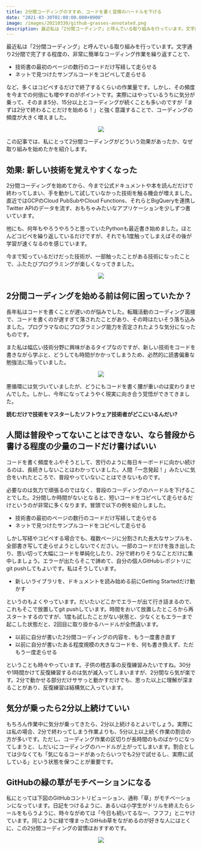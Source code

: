 ```yaml
---
title: 2分間コーディングのすすめ、コードを書く習慣のハードルを下げる
date: "2021-03-30T01:00:00.000+0900"
image: /images/20210330/github-grasses-annotated.png
description: 最近私は「2分間コーディング」と呼んでいる取り組みを行っています。文字通り2分間で完了する程度の、非常に簡単なコーディング作業を繰り返すことで、多くはコピペするだけで終了するくらいの作業量です。
---
```


最近私は「2分間コーディング」と呼んでいる取り組みを行っています。文字通り2分間で完了する程度の、非常に簡単なコーディング作業を繰り返すことで、

- 技術書の最初のページの数行のコードだけ写経して走らせる
- ネットで見つけたサンプルコードをコピペして走らせる

など、多くはコピペするだけで終了するくらいの作業量です。しかし、その頻度を今までの何倍にも増やすのがポイントです。実際にはやっているうちに気分が乗って、そのまま5分、15分以上とコーディングが続くことも多いのですが「まずは2分で終わることだけを始める！」と強く意識することで、コーディングの頻度が大きく増えました。

 <p align="center">
   <img src="/images/20210330/github-grasses-annotated.png" />
 </p>

この記事では、私にとって2分間コーディングがどういう効果があったか、なぜ取り組みを始めたかを紹介します。

## 効果: 新しい技術を覚えやすくなった

2分間コーディングを始めてから、今まで公式ドキュメントや本を読んだだけで終わってしまい、手を動かして試していなかった技術を触る機会が増えました。直近ではGCPのCloud PubSubやCloud Functions、それらとBigQueryを連携しTwitter APIのデータを流す、おもちゃみたいなアプリケーションを少しずつ書いています。

他にも、何年もやろうやろうと思っていたPythonも最近書き始めました。ほとんどコピペを繰り返しているだけですが、それでも1度触ってしまえばその後が学習が速くなるのを感じています。

今まで知っているだけだった技術が、一部触ったことがある技術になったことで、ふたたびプログラミングが楽しくなってきました。

 <p align="center">
   <img src="/images/20210330/skills-expanding.png" />
 </p>

## 2分間コーディングを始める前は何に困っていたか？

長年私はコードを書くことが遅いのが悩みでした。転職活動のコーディング面接で、コードを書くのが遅すぎて落されたことがあり、その時はたいそう落ち込みました。プログラマなのにプログラミング能力を否定されたような気分になったものです。

また私は幅広い技術分野に興味があるタイプなのですが、新しい技術をコードを書きながら学ぶと、どうしても時間がかかってしまうため、必然的に読書偏重な勉強法に陥っていました。

 <p align="center">
   <img src="/images/20210330/bad-cycle.png" />
 </p>

悪循環には気づいていましたが、どうにもコードを書く腰が重いのは変わりませんでした。しかし、今年になってようやく現実に向き合う覚悟ができてきました。

**読むだけで技術をマスターしたソフトウェア技術者がどこにいるんだい?**

## 人間は普段やってないことはできない、なら普段から書ける程度の少量のコードだけ書けばいい
コードを書く頻度をふやそうとして、苦行のように毎日キーボードに向かい続けるのは、長続きしないことはわかっていました。人間「一念発起！」みたいに気合をいれたところで、普段やっていないことはできないものです。

必要なのは気力で頑張るのではなく、普段のコーディングのハードルを下げることでした。2分間しか時間がないとなると、短いコードをコピペして走らせるだけというのが非常に多くなります。冒頭で以下の例を紹介しました。

- 技術書の最初のページの数行のコードだけ写経して走らせる
- ネットで見つけたサンプルコードをコピペして走らせる

しかし写経やコピペする場合でも、複数ページに分割された長大なサンプルを、全部書き写して走らせようとしないでください。一部のコードだけを抜き出したり、思い切って大幅にコードを単純化したり、2分で終わりそうなことだけに集中しましょう。エラーが出たらそこで諦めて、自分の個人GitHubレポジトリにgit pushしてもよいです。私はそうしています。

- 新しいライブラリを、ドキュメントを読み始める前にGetting Startedだけ動かす

というのもよくやっています。だいたいどこかでエラーが出て行き詰まるので、これもそこで放置してgit pushしています。時間をおいて放置したところから再スタートするのですが、1度も試したことがない状態と、少なくともエラーまで起こした状態だと、2回目に取り掛かるハードルが全然違います。

- 以前に自分が書いた2分間コーディングの内容を、もう一度書き直す
- 以前に自分が書いたある程度規模の大きなコードを、何も書き換えず、ただもう一度走らせる

ということも時々やっています。子供の稽古事の反復練習みたいですね。30分や1時間かけて反復練習するのは気が滅入ってしまいますが、2分間なら気が楽です。2分で動かせる部分だけササっと動かすだけでも、思った以上に理解が深まることがあり、反復練習は結構気に入っています。

## 気分が乗ったら2分以上続けていい

もちろん作業中に気分が乗ってきたら、2分以上続けるとよいでしょう。実際には私の場合、2分で終わってしまう作業よりも、5分以上以上続く作業の割合の方が多いです。ただし、コーディング作業の区切りが長時間のものばかりになってしまうと、しだいにコーディングのハードルが上がってしまいます。割合としては少なくても「気になるコードがあったらいつでも2分で試せるし、実際に試している」という状態を保つことが重要です。

## GitHubの緑の草がモチベーションになる

私にとっては下図のGitHubコントリビューション、通称「草」がモチベーションになっています。日記をつけるように、あるいは小学生がドリルを終えたらシールをもらうように、時々ながめては「今日も続いてるなー、フフフ」とニヤけています。同じように緑で埋まったGitHub草をながめるのが好きな人にはとくに、この2分間コーディングの習慣はおすすめです。

 <p align="center">
   <img src="/images/20210330/github-grasses.png" />
 </p>